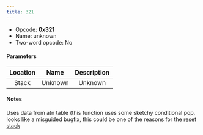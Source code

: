 ```yaml
---
title: 321
---
```


-   Opcode: **0x321**
-   Name: unknown
-   Two-word opcode: No

#### Parameters

| Location |  Name   | Description |
|:--------:|:-------:|:-----------:|
|  Stack   | Unknown |   Unknown   |

#### Notes

Uses data from atn table (this function uses some sketchy conditional pop, looks like a misguided bugfix, this could be one of the reasons for the [reset stack](100.md)
